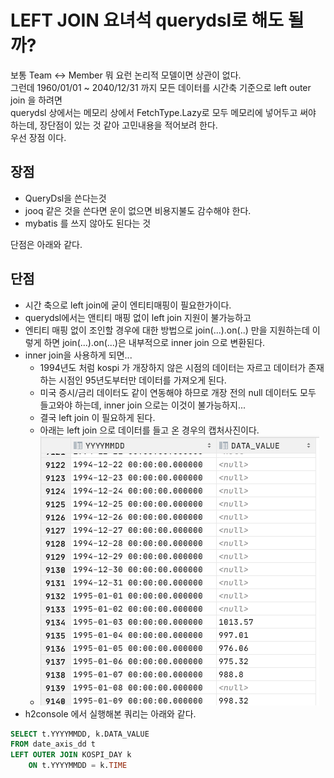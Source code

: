 # LEFT JOIN 요녀석 querydsl로 해도 될까?
보통 Team <-> Member 뭐 요런 논리적 모델이면 상관이 없다.  
그런데 1960/01/01 ~ 2040/12/31 까지 모든 데이터를 시간축 기준으로 left outer join 을 하려면  
querydsl 상에서는 메모리 상에서 FetchType.Lazy로 모두 메모리에 넣어두고 써야 하는데,
장단점이 있는 것 같아 고민내용을 적어보려 한다.  
우선 장점 이다.
## 장점
 - QueryDsl을 쓴다는것
 - jooq 같은 것을 쓴다면 운이 없으면 비용지불도 감수해야 한다.
 - mybatis 를 쓰지 않아도 된다는 것  
  
단점은 아래와 같다.
## 단점
 - 시간 축으로 left join에 굳이 엔티티매핑이 필요한가이다.
 - querydsl에서는 앤티티 매핑 없이 left join 지원이 불가능하고 
 - 엔티티 매핑 없이 조인할 경우에 대한 방법으로 join(...).on(..) 만을 지원하는데 이렇게 하면 join(...).on(...)은 내부적으로 inner join 으로  변환된다.
 - inner join을 사용하게 되면... 
    - 1994년도 처럼 kospi 가 개장하지 않은 시점의 데이터는 자르고 데이터가 존재하는 시점인 95년도부터만 데이터를 가져오게 된다.
    - 미국 증시/금리 데이터도 같이 연동해야 하므로 개장 전의 null 데이터도 모두 들고와야 하는데, inner join 으로는 이것이 불가능하지...
    - 결국 left join 이 필요하게 된다.
    - 아래는 left join 으로 데이터를 들고 온 경우의 캡처사진이다.
    - ![쿼리결과](./img/query_result.png)
 - h2console 에서 실행해본 쿼리는 아래와 같다.

```sql
SELECT t.YYYYMMDD, k.DATA_VALUE
FROM date_axis_dd t
LEFT OUTER JOIN KOSPI_DAY k
    ON t.YYYYMMDD = k.TIME
```

 
 
  
 